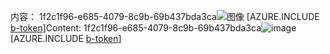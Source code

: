 <span data-ttu-id="0310a-101">内容： 1f2c1f96-e685-4079-8c9b-69b437bda3ca![图像](8aab1b51-bf08-470a-8a5e-ea1697a99019.png)
[AZURE.INCLUDE [b-token](a92e987d-34c0-48bb-9f08-c25c137caa62.md)]</span><span class="sxs-lookup"><span data-stu-id="0310a-101">Content: 1f2c1f96-e685-4079-8c9b-69b437bda3ca![image](8aab1b51-bf08-470a-8a5e-ea1697a99019.png)
[AZURE.INCLUDE [b-token](a92e987d-34c0-48bb-9f08-c25c137caa62.md)]</span></span>
